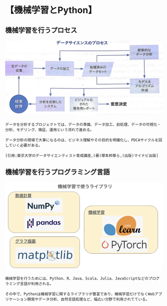 # 【機械学習とPython】

## 機械学習を行うプロセス
![Alt text](./img/img13.JPG)

```
データを分析するプロジェクトでは、データの準備、データ加工、前処理、データの可視化・分析、モデリング、検証、運用という流れで進める。

データ分析の現場で大事になるのは、ビジネス理解やその目的を明確化し、PDCAサイクルを回していく必要がある。

[引用:東京大学のデータサイエンティスト育成講座,(著)塚本邦尊ら,(出版)マイナビ出版]
```



## 機械学習を行うプログラミング言語
![Alt text](./img/img14.png)

```
機械学習を行うためには、Python、R、Java、Scala、Julia、JavaScriptなどのプログラミング言語が利用される。

その中で、Pythonは機械学習に関するライブラリが豊富であり、機械学習だけでなくWebアプリケーション開発やデータ分析、自然言語処理など、幅広い分野で利用されてている。
```

